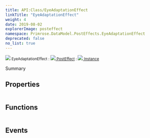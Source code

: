```yaml
---
title: API:Class/EyeAdaptationEffect
linkTitle: "EyeAdaptationEffect"
weight: 4
date: 2019-08-02
explorerImage: posteffect
namespace: Primrose.DataModel.PostEffects.EyeAdaptationEffect
deprecated: false
no_list: true
---
```

<small class="inheritance">
<span class="" href="/docs/api-reference/Class/EyeAdaptationEffect"><img src="/icons/silk/posteffect.png"/>&nbsp;EyeAdaptationEffect</span>&nbsp;:&nbsp;<a class="" href="/docs/api-reference/Class/PostEffect"><img src="/icons/silk/posteffect.png"/>&nbsp;PostEffect</a>&nbsp;:&nbsp;<a class="" href="/docs/api-reference/Class/Instance"><img src="/icons/silk/default.png"/>&nbsp;Instance</a></small>
<p class="summary">

Summary

</p>
 
## Properties
 
<table class="studiohide">
<tbody>
</tbody>
</table>
 
## Functions
 
<table class="studiohide">
<tbody>
</tbody>
</table>
 
## Events
 
<table class="studiohide">
<tbody>
</tbody>
</table>
<b>
</b>
<div class="inheritors">
<ul class="root">
</ul>
</div>
